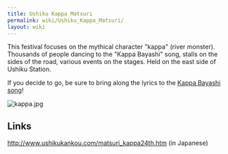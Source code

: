 ```yaml
---
title: Ushiku Kappa Matsuri
permalink: wiki/Ushiku_Kappa_Matsuri/
layout: wiki
---
```


This festival focuses on the mythical character "kappa" (river monster).
Thousands of people dancing to the "Kappa Bayashi" song, stalls on the
sides of the road, various events on the stages. Held on the east side
of Ushiku Station.

If you decide to go, be sure to bring along the lyrics to the [Kappa
Bayashi song](/wiki/Kappa_Bayashi_song "wikilink")!

![](kappa.jpg "kappa.jpg")

Links
-----

<http://www.ushikukankou.com/matsuri_kappa24th.htm> (in Japanese)
